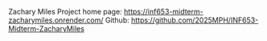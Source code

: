 Zachary Miles
Project home page: https://inf653-midterm-zacharymiles.onrender.com/
Github: https://github.com/2025MPH/INF653-Midterm-ZacharyMiles